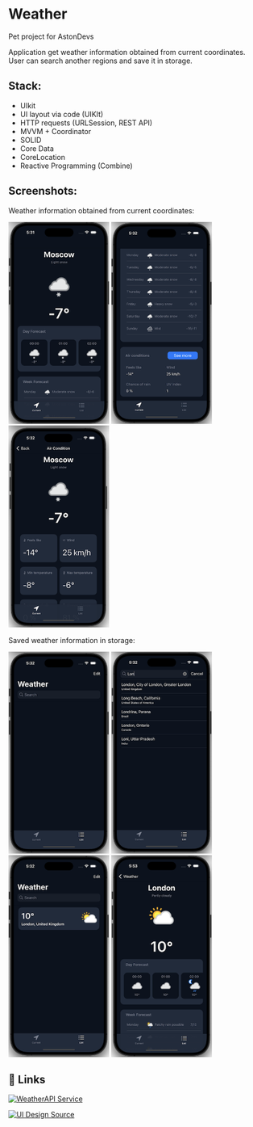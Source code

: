 # Weather

Pet project for AstonDevs 

Application get weather information obtained from current coordinates. User can search another regions and save it in storage.

## Stack: 
- UIkit
- UI layout via code (UIKIt)
- HTTP requests (URLSession, REST API)
- MVVM + Coordinator
- SOLID
- Core Data
- CoreLocation
- Reactive Programming (Combine) 

## Screenshots:

Weather information obtained from current coordinates:

<img src="Screens/1.png" width="200" height="400"> <img src="Screens/2.png" width="200" height="400"> <img src="Screens/3.png" width="200" height="400">

Saved weather information in storage:

<img src="Screens/4.png" width="200" height="400"> <img src="Screens/5.png" width="200" height="400"> <img src="Screens/6.png" width="200" height="400"> <img src="Screens/7.png" width="200" height="400">

## 🔗 Links

[![WeatherAPI Service](https://img.shields.io/badge/WeatherAPI%20Server-Link-green)](https://www.weatherapi.com)

[![UI Design Source](https://img.shields.io/badge/UI%20Design%20source-Link-green)](https://uizard.io/templates/mobile-app-templates/weather-mobile-app-dark/)


